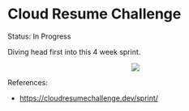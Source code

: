 # Cloud Resume Challenge

Status: In Progress

Diving head first into this 4 week sprint.

 <p align="center">
  <img src="https://media.tenor.com/e0ziOuLDsOUAAAAC/fox-jump.gif">
  </p>

References:
- https://cloudresumechallenge.dev/sprint/
